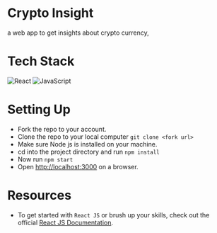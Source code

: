 # Crypto Insight

 a web app to get insights about crypto currency,

# Tech Stack

![React](https://img.shields.io/badge/react-%2320232a.svg?style=for-the-badge&logo=react&logoColor=%2361DAFB)
![JavaScript](https://img.shields.io/badge/javascript-%23323330.svg?style=for-the-badge&logo=javascript&logoColor=%23F7DF1E)


# Setting Up

- Fork the repo to your account.
- Clone the repo to your local computer `git clone <fork url>`
- Make sure Node js is installed on your machine.
- cd into the project directory and run `npm install`
- Now run `npm start`
- Open  [http://localhost:3000](http://localhost:3000) on a browser.

# Resources

- To get started with `React JS` or brush up your skills, check out the official [React JS Documentation](https://reactjs.org/tutorial/tutorial.html).
